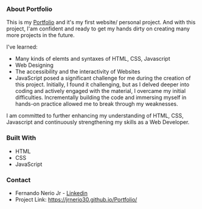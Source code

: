 ### About Portfolio

This is my [Portfolio](https://jrnerio30.github.io/Portfolio/) and it's my first website/ personal project.
And with this project, I'am confident and ready to get my hands dirty on creating many more projects in the future.

I've learned:
* Many kinds of elemts and syntaxes of HTML, CSS, Javascript
* Web Designing
* The accessibility and the interactivity of Websites
* JavaScript posed a significant challenge for me during the creation of this project. Initially, I found it challenging, but as I delved deeper into coding and actively engaged with the material, I overcame my initial difficulties. Incrementally building the code and immersing myself in hands-on practice allowed me to break through my weaknesses. 

I am committed to further enhancing my understanding of HTML, CSS, Javascript and continuously strengthening my skills as a Web Developer.

### Built With

* HTML
* CSS
* JavaScript

### Contact

* Fernando Nerio Jr - [Linkedin](www.linkedin.com/in/fernandoneriojr)
* Project Link: https://jrnerio30.github.io/Portfolio/
